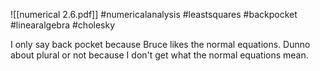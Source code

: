 ![[numerical 2.6.pdf]] #numericalanalysis #leastsquares #backpocket #linearalgebra #cholesky 

I only say back pocket because Bruce likes the normal equations. Dunno about plural or not because I don't get what the normal equations mean.